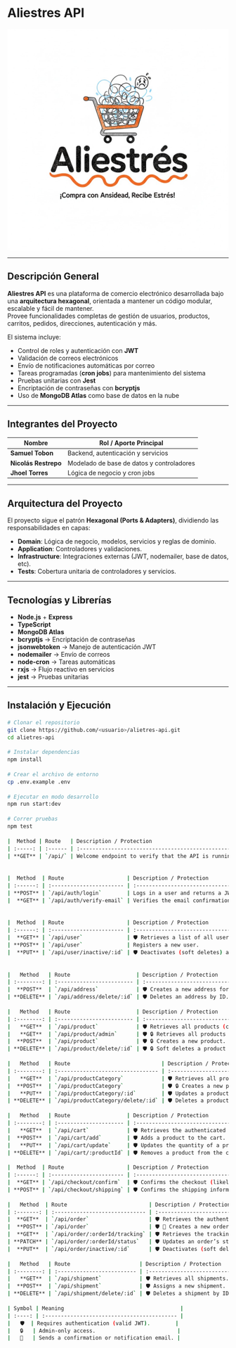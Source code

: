 # Aliestres API

![Aliestres Logo](./docs/aliestres.jpg)

---

## Descripción General

**Aliestres API** es una plataforma de comercio electrónico desarrollada bajo una **arquitectura hexagonal**, orientada a mantener un código modular, escalable y fácil de mantener.  
Provee funcionalidades completas de gestión de usuarios, productos, carritos, pedidos, direcciones, autenticación y más.

El sistema incluye:
- Control de roles y autenticación con **JWT**
- Validación de correos electrónicos
- Envío de notificaciones automáticas por correo
- Tareas programadas (**cron jobs**) para mantenimiento del sistema
- Pruebas unitarias con **Jest**
- Encriptación de contraseñas con **bcryptjs**
- Uso de **MongoDB Atlas** como base de datos en la nube

---

## Integrantes del Proyecto

| Nombre             | Rol / Aporte Principal |
|--------------------|------------------------|
| **Samuel Tobon**   | Backend, autenticación y servicios |
| **Nicolás Restrepo** | Modelado de base de datos y controladores |
| **Jhoel Torres**   | Lógica de negocio y cron jobs |

---

## Arquitectura del Proyecto

El proyecto sigue el patrón **Hexagonal (Ports & Adapters)**, dividiendo las responsabilidades en capas:

- **Domain**: Lógica de negocio, modelos, servicios y reglas de dominio.
- **Application**: Controladores y validaciones.
- **Infrastructure**: Integraciones externas (JWT, nodemailer, base de datos, etc).
- **Tests**: Cobertura unitaria de controladores y servicios.

---

## Tecnologías y Librerías

- **Node.js** + **Express**
- **TypeScript**
- **MongoDB Atlas**
- **bcryptjs** → Encriptación de contraseñas
- **jsonwebtoken** → Manejo de autenticación JWT
- **nodemailer** → Envío de correos
- **node-cron** → Tareas automáticas
- **rxjs** → Flujo reactivo en servicios
- **jest** → Pruebas unitarias

---

## Instalación y Ejecución

```bash
# Clonar el repositorio
git clone https://github.com/<usuario>/alietres-api.git
cd alietres-api

# Instalar dependencias
npm install

# Crear el archivo de entorno
cp .env.example .env

# Ejecutar en modo desarrollo
npm run start:dev

# Correr pruebas
npm test

|  Method | Route   | Description / Protection                            |
| :-----: | :------ | :-------------------------------------------------- |
| **GET** | `/api/` | Welcome endpoint to verify that the API is running. |


|  Method  | Route                    | Description / Protection                                |
| :------: | :----------------------- | :------------------------------------------------------ |
| **POST** | `/api/auth/login`        | Logs in a user and returns a JWT.                       |
|  **GET** | `/api/auth/verify-email` | Verifies the email confirmation token sent to the user. |


|  Method  | Route                    | Description / Protection                     |
| :------: | :----------------------- | :------------------------------------------- |
|  **GET** | `/api/user`              | 🛡️ Retrieves a list of all users.           |
| **POST** | `/api/user`              | Registers a new user.                        |
|  **PUT** | `/api/user/inactive/:id` | 🛡️ Deactivates (soft deletes) a user by ID. |


|   Method   | Route                     | Description / Protection                              |
| :--------: | :------------------------ | :---------------------------------------------------- |
|  **POST**  | `/api/address`            | 🛡️ Creates a new address for the authenticated user. |
| **DELETE** | `/api/address/delete/:id` | 🛡️ Deletes an address by ID.                         |

|   Method   | Route                     | Description / Protection                    |
| :--------: | :------------------------ | :------------------------------------------ |
|   **GET**  | `/api/product`            | 🛡️ Retrieves all products (client view).   |
|   **GET**  | `/api/product/admin`      | 🛡️ 🔒 Retrieves all products (admin view). |
|  **POST**  | `/api/product`            | 🛡️ 🔒 Creates a new product.               |
| **DELETE** | `/api/product/delete/:id` | 🛡️ 🔒 Soft deletes a product by ID.        |

|   Method   | Route                             | Description / Protection               |
| :--------: | :-------------------------------- | :------------------------------------- |
|   **GET**  | `/api/productCategory`            | 🛡️ Retrieves all product categories.  |
|  **POST**  | `/api/productCategory`            | 🛡️ 🔒 Creates a new product category. |
|   **PUT**  | `/api/productCategory/:id`        | 🛡️ Updates a product category by ID.  |
| **DELETE** | `/api/productCategory/delete/:id` | 🛡️ Deletes a product category by ID.  |

|   Method   | Route                  | Description / Protection                              |
| :--------: | :--------------------- | :---------------------------------------------------- |
|   **GET**  | `/api/cart`            | 🛡️ Retrieves the authenticated user’s shopping cart. |
|  **POST**  | `/api/cart/add`        | 🛡️ Adds a product to the cart.                       |
|   **PUT**  | `/api/cart/update`     | 🛡️ Updates the quantity of a product in the cart.    |
| **DELETE** | `/api/cart/:productId` | 🛡️ Removes a product from the cart.                  |

|  Method  | Route                    | Description / Protection                            |
| :------: | :----------------------- | :-------------------------------------------------- |
|  **GET** | `/api/checkout/confirm`  | 🛡️ Confirms the checkout (likely after payment).   |
| **POST** | `/api/checkout/shipping` | 🛡️ Confirms the shipping information for checkout. |

|   Method  | Route                          | Description / Protection                                       |
| :-------: | :----------------------------- | :------------------------------------------------------------- |
|  **GET**  | `/api/order`                   | 🛡️ Retrieves the authenticated user’s order history.          |
|  **POST** | `/api/order`                   | 🛡️ 📧 Creates a new order (places an order).                  |
|  **GET**  | `/api/order/:orderId/tracking` | 🛡️ Retrieves the tracking status of a specific order.         |
| **PATCH** | `/api/order/:orderId/status`   | 🛡️ Updates an order’s status (e.g., “preparing” → “shipped”). |
|  **PUT**  | `/api/order/inactive/:id`      | 🛡️ Deactivates (soft deletes) an order by ID.                 |

|   Method   | Route                      | Description / Protection      |
| :--------: | :------------------------- | :---------------------------- |
|   **GET**  | `/api/shipment`            | 🛡️ Retrieves all shipments.  |
|  **POST**  | `/api/shipment`            | 🛡️ Assigns a new shipment.   |
| **DELETE** | `/api/shipment/delete/:id` | 🛡️ Deletes a shipment by ID. |

| Symbol | Meaning                                     |
| :----: | :------------------------------------------ |
|   🛡️  | Requires authentication (valid JWT).        |
|   🔒   | Admin-only access.                          |
|   📧   | Sends a confirmation or notification email. |